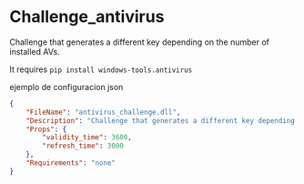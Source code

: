# Challenge_antivirus
Challenge that generates a different key depending on the number of installed AVs.

It requires `pip install windows-tools.antivirus`


ejemplo de configuracion json
```json
{
	"FileName": "antivirus_challenge.dll",
	"Description": "Challenge that generates a different key depending on the number of installed AVs.",
	"Props": {
		"validity_time": 3600,
		"refresh_time": 3000
	},
	"Requirements": "none"
}

```
